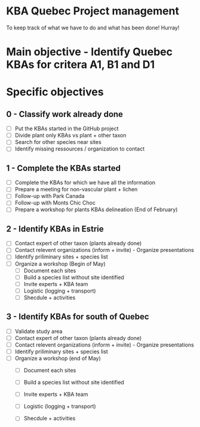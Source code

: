 # KBA Quebec Project management
To keep track of what we have to do and what has been done! Hurray!

# Main objective - Identify Quebec KBAs for critera A1, B1 and D1

# Specific objectives

## 0 - Classify work already done
- [ ] Put the KBAs started in the GitHub project
- [ ] Divide plant only KBAs vs plant + other taxon
- [ ] Search for other species near sites
- [ ] Identify missing ressources / organization to contact

## 1 - Complete the KBAs started
- [ ] Complete the KBAs for which we have all the information
- [ ] Prepare a meeting for non-vascular plant + lichen
- [ ] Follow-up with Park Canada
- [ ] Follow-up with Monts Chic Choc
- [ ] Prepare a workshop for plants KBAs delineation (End of February)

## 2 - Identify KBAs in Estrie
- [ ] Contact expert of other taxon (plants already done)
- [ ] Contact relevent organizations (inform + invite) - Organize presentations
- [ ] Identify priliminary sites + species list
- [ ] Organize a workshop (Begin of May)
  - [ ] Document each sites
  - [ ] Build a species list without site identified
  - [ ] Invite experts + KBA team
  - [ ] Logistic (logging + transport)
  - [ ] Shecdule + activities

## 3 - Identify KBAs for south of Quebec
- [ ] Validate study area
- [ ] Contact expert of other taxon (plants already done)
- [ ] Contact relevent organizations (inform + invite) - Organize presentations
- [ ] Identify priliminary sites + species list
- [ ] Organize a workshop (end of May)
  - [ ] Document each sites
  - [ ] Build a species list without site identified
  - [ ] Invite experts + KBA team
  - [ ] Logistic (logging + transport)
  - [ ] Shecdule + activities


